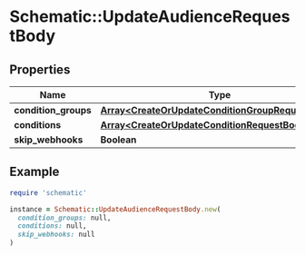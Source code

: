 # Schematic::UpdateAudienceRequestBody

## Properties

| Name | Type | Description | Notes |
| ---- | ---- | ----------- | ----- |
| **condition_groups** | [**Array&lt;CreateOrUpdateConditionGroupRequestBody&gt;**](CreateOrUpdateConditionGroupRequestBody.md) |  |  |
| **conditions** | [**Array&lt;CreateOrUpdateConditionRequestBody&gt;**](CreateOrUpdateConditionRequestBody.md) |  |  |
| **skip_webhooks** | **Boolean** |  | [optional] |

## Example

```ruby
require 'schematic'

instance = Schematic::UpdateAudienceRequestBody.new(
  condition_groups: null,
  conditions: null,
  skip_webhooks: null
)
```

